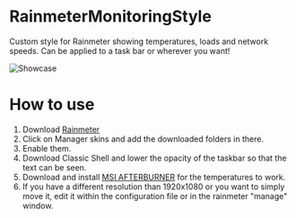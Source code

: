 # RainmeterMonitoringStyle
Custom style for Rainmeter showing temperatures, loads and network speeds. Can be applied to a task bar or wherever you want!

![Showcase](https://lh3.googleusercontent.com/LmSlHSVVebHo8t2EA-_DnSpad-L4ijeTzYGoPYcf0TCe6xxx1-eC-j0vDdHkwtExZtv140SvY22ZPbO3TBUZen2nbsD09sksfsAsVuTrjeyWt6WJ_5-1YIfSn3aqVgq8iS21s1RuPA=w757-h29-no)

# How to use
1. Download [Rainmeter](https://www.rainmeter.net/)
2. Click on Manager skins and add the downloaded folders in there.
3. Enable them.
4. Download Classic Shell and lower the opacity of the taskbar so that the text can be seen.
5. Download and install [MSI AFTERBURNER](https://www.msi.com/Landing/afterburner/graphics-cards) for the temperatures to work.
6. If you have a different resolution than 1920x1080 or you want to simply move it, edit it within the configuration file or in the rainmeter "manage" window.
